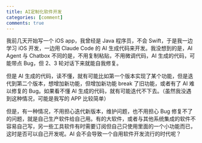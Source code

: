 ```yaml
---
title: AI定制化软件开发
categories: [comment]
comments: true
---
```


我前几天开始写一个 iOS app，我曾经是 Java 程序员，不会 Swift，于是我一边学习 iOS 开发，一边用 Claude Code 的 AI 生成代码来开发。我没想到的是，AI Agent 与 Chatbox 不同的是，不用复制粘贴，不用微调代码，AI 生成的代码，可能带点 Bug，但 2、3 轮对话下来就能自我修复。

但是 AI 生成的代码，读不懂，就有可能比如第一个版本实现了某个功能，但是迭代到第二个版本，想增加新功能，但增加新功能 break 了旧功能，或者有了 AI 难以修复的 Bug。如果看不懂 AI 生成的代码，就有可能迭代不下去。（虽然我没遇到这种情况，可能是我写的 APP 比较简单）

但是，有一种情况，不用担心迭代新版本，维护问题，也不用担心 Bug 修复不了的问题，就是自己生产软件给自己用。有的大软件，或者与其他系统集成的软件不容易自己写，另一些工具软件有时需要订阅但自己只使用里面的一个小功能而已，这时是否可以自己开发呢。AI 会不会导致一个自用软件开发流行的时代呢？